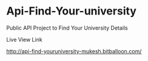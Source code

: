 # Api-Find-Your-university
Public API Project to Find Your University Details 

Live View Link 

http://api-find-youruniversity-mukesh.bitballoon.com/
